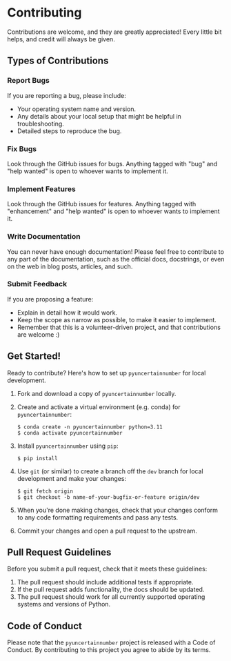 # Contributing

Contributions are welcome, and they are greatly appreciated! Every little bit
helps, and credit will always be given.

## Types of Contributions

### Report Bugs

If you are reporting a bug, please include:

* Your operating system name and version.
* Any details about your local setup that might be helpful in troubleshooting.
* Detailed steps to reproduce the bug.

### Fix Bugs

Look through the GitHub issues for bugs. Anything tagged with "bug" and "help
wanted" is open to whoever wants to implement it.

### Implement Features

Look through the GitHub issues for features. Anything tagged with "enhancement"
and "help wanted" is open to whoever wants to implement it.

### Write Documentation

You can never have enough documentation! Please feel free to contribute to any
part of the documentation, such as the official docs, docstrings, or even
on the web in blog posts, articles, and such.

### Submit Feedback

If you are proposing a feature:

* Explain in detail how it would work.
* Keep the scope as narrow as possible, to make it easier to implement.
* Remember that this is a volunteer-driven project, and that contributions
  are welcome :)

## Get Started!

Ready to contribute? Here's how to set up `pyuncertainnumber` for local development.

1. Fork and download a copy of `pyuncertainnumber` locally.

2. Create and activate a virtual environment (e.g. conda) for `pyuncertainnumber`:

    ```console
    $ conda create -n pyuncertainnumber python=3.11
    $ conda activate pyuncertainnumber
    ```

3. Install `pyuncertainnumber` using `pip`:

    ```console
    $ pip install
    ```

4. Use `git` (or similar) to create a branch off the `dev` branch for local development and make your changes:

    ```console
    $ git fetch origin        
    $ git checkout -b name-of-your-bugfix-or-feature origin/dev
    ```

5. When you're done making changes, check that your changes conform to any code formatting requirements and pass any tests.

6. Commit your changes and open a pull request to the upstream.

## Pull Request Guidelines

Before you submit a pull request, check that it meets these guidelines:

1. The pull request should include additional tests if appropriate.
2. If the pull request adds functionality, the docs should be updated.
3. The pull request should work for all currently supported operating systems and versions of Python.

## Code of Conduct

Please note that the `pyuncertainnumber` project is released with a
Code of Conduct. By contributing to this project you agree to abide by its terms.

